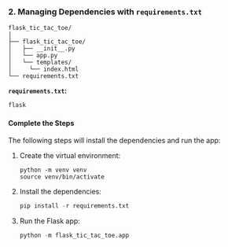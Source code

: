 ### **2. Managing Dependencies with `requirements.txt`**

```
flask_tic_tac_toe/
│
├── flask_tic_tac_toe/
│   ├── __init__.py
│   └── app.py
│   └── templates/
│     └── index.html
└── requirements.txt
```

**`requirements.txt`:**

```txt
flask
```

#### **Complete the Steps**

The following steps will install the dependencies and run the app:

1. Create the virtual environment:

   ```
   python -m venv venv
   source venv/bin/activate
   ```

2. Install the dependencies:

   ```python
   pip install -r requirements.txt
   ```

3. Run the Flask app:

   ```python
   python -m flask_tic_tac_toe.app

   ```
